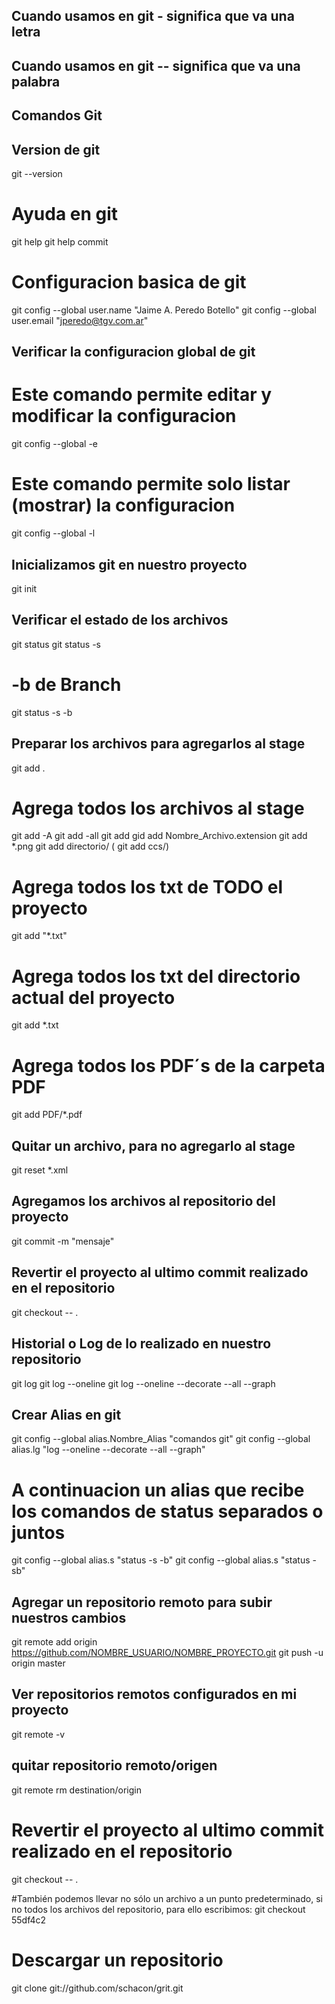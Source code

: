 
## Cuando usamos en git - significa que va una letra
## Cuando usamos en git -- significa que va una palabra

## Comandos Git
## Version de git
git --version
#  Ayuda en git
git help
git help commit

# Configuracion basica de git
git config  --global user.name "Jaime A. Peredo Botello"
git config  --global user.email "jperedo@tgv.com.ar"

## Verificar la configuracion global de git 
# Este comando permite editar y modificar la configuracion
git config --global -e
# Este comando permite solo listar (mostrar) la configuracion
git config --global -l

## Inicializamos git en nuestro proyecto
git init

## Verificar el estado de los archivos
git status
git status -s
# -b de Branch
git status -s -b

## Preparar los archivos para agregarlos al stage ##
git add .
# Agrega todos los archivos al stage
git add -A 
git add -all
git add <lista de archivos>
gid add Nombre_Archivo.extension
git add *.png
git add directorio/ ( git add ccs/)
# Agrega todos los txt de TODO el proyecto
git add "*.txt"
# Agrega todos los txt del directorio actual del proyecto
git add *.txt 
# Agrega todos los PDF´s de la carpeta PDF
git add PDF/*.pdf

## Quitar un archivo, para no agregarlo al stage
git reset *.xml

## Agregamos los archivos al repositorio del proyecto
git commit -m "mensaje"

## Revertir el proyecto al ultimo commit realizado en el repositorio 
git checkout -- .

## Historial o Log de lo realizado en nuestro repositorio
git log
git log --oneline
git log --oneline --decorate --all --graph

## Crear Alias en git
git config --global alias.Nombre_Alias "comandos git"
git config --global alias.lg "log --oneline --decorate --all --graph"
# A continuacion un alias que recibe los comandos de status separados o juntos
git config --global alias.s "status -s -b"
git config --global alias.s "status -sb"


## Agregar un repositorio remoto para subir nuestros cambios
git remote add origin https://github.com/NOMBRE_USUARIO/NOMBRE_PROYECTO.git
git push -u origin master


## Ver repositorios remotos configurados en mi proyecto
git remote -v

## quitar repositorio remoto/origen
git remote rm destination/origin

# Revertir el proyecto al ultimo commit realizado en el repositorio 
git checkout -- .

#También podemos llevar no sólo un archivo a un punto predeterminado, si no todos los archivos del repositorio, para ello escribimos:
git checkout 55df4c2

# Descargar un repositorio
git clone git://github.com/schacon/grit.git